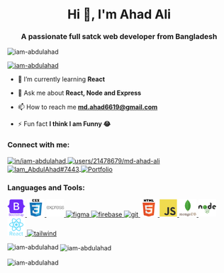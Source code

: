 <h1 align="center">Hi 👋, I'm Ahad Ali</h1>
<h3 align="center">A passionate full satck web developer from Bangladesh</h3>

<p align="left"> <img src="https://komarev.com/ghpvc/?username=iam-abdulahad&label=Profile%20views&color=0e75b6&style=flat" alt="iam-abdulahad" /> </p>

<p align="left"> <a href="https://github.com/ryo-ma/github-profile-trophy"><img src="https://github-profile-trophy.vercel.app/?username=iam-abdulahad" alt="iam-abdulahad" /></a> </p>

- 🌱 I’m currently learning **React**

- 💬 Ask me about **React, Node and Express**

- 📫 How to reach me **md.ahad6619@gmail.com**

- ⚡ Fun fact **I think I am Funny 😂**

<h3 align="left">Connect with me:</h3>
<p align="left">
  <a href="https://linkedin.com/in/iam-abdulahad" target="blank">
    <img align="center" src="https://raw.githubusercontent.com/rahuldkjain/github-profile-readme-generator/master/src/images/icons/Social/linked-in-alt.svg" alt="in/iam-abdulahad" height="30" width="40" />
  </a>
  <a href="https://stackoverflow.com/users/21478679/md-ahad-ali" target="blank">
    <img align="center" src="https://raw.githubusercontent.com/rahuldkjain/github-profile-readme-generator/master/src/images/icons/Social/stack-overflow.svg" alt="users/21478679/md-ahad-ali" height="30" width="40" />
  </a>
  <a href="https://discord.gg/Iam_AbdulAhad#7443" target="blank">
    <img align="center" src="https://raw.githubusercontent.com/rahuldkjain/github-profile-readme-generator/master/src/images/icons/Social/discord.svg" alt="Iam_AbdulAhad#7443" height="30" width="40" />
  </a>
  <a href="https://your-portfolio-link.com" target="blank">
    <img align="center" src="https://img.icons8.com/ios-filled/50/000000/domain.png" alt="Portfolio" height="30" width="40" />
  </a>
</p>


<h3 align="left">Languages and Tools:</h3>
<p align="left"> <a href="https://getbootstrap.com" target="_blank" rel="noreferrer"> <img src="https://raw.githubusercontent.com/devicons/devicon/master/icons/bootstrap/bootstrap-plain-wordmark.svg" alt="bootstrap" width="40" height="40"/> </a> <a href="https://www.w3schools.com/css/" target="_blank" rel="noreferrer"> <img src="https://raw.githubusercontent.com/devicons/devicon/master/icons/css3/css3-original-wordmark.svg" alt="css3" width="40" height="40"/> </a> <a href="https://expressjs.com" target="_blank" rel="noreferrer"> <img src="https://raw.githubusercontent.com/devicons/devicon/master/icons/express/express-original-wordmark.svg" alt="express" width="40" height="40"/> </a> <a href="https://www.figma.com/" target="_blank" rel="noreferrer"> <img src="https://www.vectorlogo.zone/logos/figma/figma-icon.svg" alt="figma" width="40" height="40"/> </a> <a href="https://firebase.google.com/" target="_blank" rel="noreferrer"> <img src="https://www.vectorlogo.zone/logos/firebase/firebase-icon.svg" alt="firebase" width="40" height="40"/> </a> <a href="https://git-scm.com/" target="_blank" rel="noreferrer"> <img src="https://www.vectorlogo.zone/logos/git-scm/git-scm-icon.svg" alt="git" width="40" height="40"/> </a> <a href="https://www.w3.org/html/" target="_blank" rel="noreferrer"> <img src="https://raw.githubusercontent.com/devicons/devicon/master/icons/html5/html5-original-wordmark.svg" alt="html5" width="40" height="40"/> </a> <a href="https://developer.mozilla.org/en-US/docs/Web/JavaScript" target="_blank" rel="noreferrer"> <img src="https://raw.githubusercontent.com/devicons/devicon/master/icons/javascript/javascript-original.svg" alt="javascript" width="40" height="40"/> </a> <a href="https://www.mongodb.com/" target="_blank" rel="noreferrer"> <img src="https://raw.githubusercontent.com/devicons/devicon/master/icons/mongodb/mongodb-original-wordmark.svg" alt="mongodb" width="40" height="40"/> </a> <a href="https://nodejs.org" target="_blank" rel="noreferrer"> <img src="https://raw.githubusercontent.com/devicons/devicon/master/icons/nodejs/nodejs-original-wordmark.svg" alt="nodejs" width="40" height="40"/> </a> <a href="https://reactjs.org/" target="_blank" rel="noreferrer"> <img src="https://raw.githubusercontent.com/devicons/devicon/master/icons/react/react-original-wordmark.svg" alt="react" width="40" height="40"/> </a> <a href="https://tailwindcss.com/" target="_blank" rel="noreferrer"> <img src="https://www.vectorlogo.zone/logos/tailwindcss/tailwindcss-icon.svg" alt="tailwind" width="40" height="40"/> </a> </p>

<p><img align="left" src="https://github-readme-stats.vercel.app/api/top-langs?username=iam-abdulahad&show_icons=true&locale=en&layout=compact" alt="iam-abdulahad" /></p>

<p>&nbsp;<img align="center" src="https://github-readme-stats.vercel.app/api?username=iam-abdulahad&show_icons=true&locale=en" alt="iam-abdulahad" /></p>

<p><img align="center" src="https://github-readme-streak-stats.herokuapp.com/?user=iam-abdulahad&" alt="iam-abdulahad" /></p>

